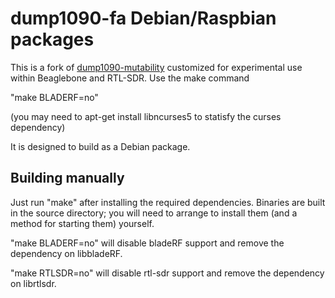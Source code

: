# dump1090-fa Debian/Raspbian packages

This is a fork of [dump1090-mutability](https://github.com/mutability/dump1090)
customized for experimental use within Beaglebone and RTL-SDR. Use the make command

"make BLADERF=no"

(you may need to apt-get install libncurses5 to statisfy the curses dependency)

It is designed to build as a Debian package.


## Building manually

Just run "make" after installing the required dependencies.
Binaries are built in the source directory; you will need to arrange to
install them (and a method for starting them) yourself.

"make BLADERF=no" will disable bladeRF support and remove the dependency on
libbladeRF.

"make RTLSDR=no" will disable rtl-sdr support and remove the dependency on
librtlsdr.
